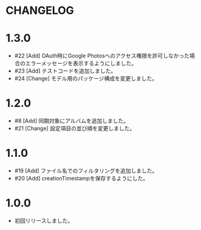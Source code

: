 # CHANGELOG

# 1.3.0

- #22 [Add] OAuth時にGoogle Photosへのアクセス権限を許可しなかった場合のエラーメッセージを表示するようにしました。
- #23 [Add] テストコードを追加しました。
- #24 [Change] モデル用のパッケージ構成を変更しました。

# 1.2.0

- #8 [Add] 同期対象にアルバムを追加しました。
- #21 [Change] 設定項目の並び順を変更しました。

# 1.1.0

- #19 [Add] ファイル名でのフィルタリングを追加しました。
- #20 [Add] creationTimestampを保存するようにした。

# 1.0.0

- 初回リリースしました。